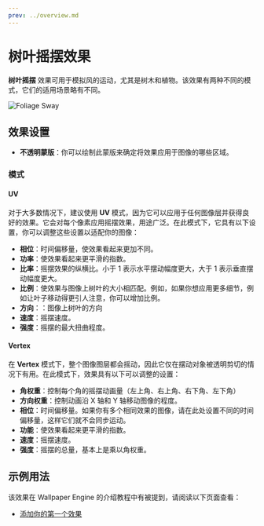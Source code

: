 ```yaml
---
prev: ../overview.md
---
```

# 树叶摇摆效果

**树叶摇摆** 效果可用于模拟风的运动，尤其是树木和植物。该效果有两种不同的模式，它们的适用场景略有不同。

![Foliage Sway](/wallpaper-engine-docs/img/effects/Sway.gif)

## 效果设置

* **不透明蒙版**：你可以绘制此蒙版来确定将效果应用于图像的哪些区域。

### 模式

#### UV

对于大多数情况下，建议使用 **UV** 模式，因为它可以应用于任何图像层并获得良好的效果。它会对每个像素应用摇摆效果，用途广泛。在此模式下，它具有以下设置，你可以调整这些设置以适配你的图像：

* **相位**：时间偏移量，使效果看起来更加不同。
* **功率**：使效果看起来更平滑的指数。
* **比率**：摇摆效果的纵横比。小于 1 表示水平摆动幅度更大，大于 1 表示垂直摆动幅度更大。
* **比例**：使效果与图像上树叶的大小相匹配。例如，如果你想应用更多细节，例如让叶子移动得更引人注意，你可以增加比例。
* **方向**：：图像上树叶的方向
* **速度**：摇摆速度。
* **强度**：摇摆的最大扭曲程度。

#### Vertex

在 **Vertex** 模式下，整个图像图层都会摇动，因此它仅在摆动对象被透明剪切的情况下有用。在此模式下，效果具有以下可以调整的设置：

* **角权重**：控制每个角的摇摆动画量（左上角、右上角、右下角、左下角）
* **方向权重**：控制动画沿 X 轴和 Y 轴移动图像的程度。
* **相位**：时间偏移量。如果你有多个相同效果的图像，请在此处设置不同的时间偏移量，这样它们就不会同步运动。
* **功能**：使效果看起来更平滑的指数。
* **速度**：摇摆速度。
* **强度**：摇摆的总量，基本上是乘以角权重。

## 示例用法

该效果在 Wallpaper Engine 的介绍教程中有被提到，请阅读以下页面查看：

* [添加你的第一个效果](/wallpaper-engine-docs/scene/first/effects)